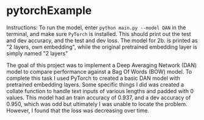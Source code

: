 # pytorchExample

Instructions: To run the model, enter `python main.py --model DAN` in the terminal, and make sure `PyTorch` is installed. This should print out the test and dev accuracy, and the test and dev loss. The model for 2b. is printed as "2 layers, own embedding", while the original pretrained embedding layer is simply named "2 layers"

The goal of this project was to implement a Deep Averaging Network (DAN) model to compare performance against a Bag Of Words (BOW) model. To complete this task I used PyTorch to created a basic DAN model with pretrained embedding layers. Some specific things I did was created a collate function to handle text inputs of various lengths and padded with 0 values. This model had an train accuracy of 0.937, and a dev accuracy of 0.950, which was odd but ultimately I was unable to locate the problem. However, I found that the loss was decreasing over time.
